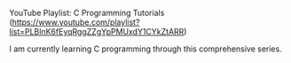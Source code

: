 YouTube Playlist: C Programming Tutorials (https://www.youtube.com/playlist?list=PLBlnK6fEyqRggZZgYpPMUxdY1CYkZtARR)

I am currently learning C programming through this comprehensive series. 